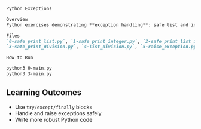 ````markdown
Python Exceptions

Overview
Python exercises demonstrating **exception handling**: safe list and integer printing, safe division, and raising exceptions.

Files
`0-safe_print_list.py`, `1-safe_print_integer.py`, `2-safe_print_list_integers.py`,  
`3-safe_print_division.py`, `4-list_division.py`, `5-raise_exception.py`, `6-raise_exception_msg.py`

How to Run

python3 0-main.py
python3 3-main.py
````

## Learning Outcomes

* Use `try/except/finally` blocks
* Handle and raise exceptions safely
* Write more robust Python code

```
